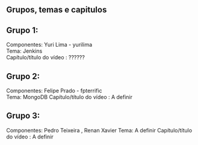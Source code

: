 Grupos, temas e capitulos
--------------------------
Grupo 1:   
---------  
Componentes: Yuri Lima - yurilima    
Tema: Jenkins  
Capítulo/título do vídeo : ??????  

Grupo 2:   
---------  
Componentes: Felipe Prado - fpterrific    
Tema: MongoDB 
Capítulo/título do vídeo : A definir  

Grupo 3:
---------
Componentes: Pedro Teixeira , Renan Xavier
Tema: A definir
Capítulo/título do vídeo : A definir